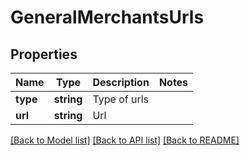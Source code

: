 # GeneralMerchantsUrls

## Properties
Name | Type | Description | Notes
------------ | ------------- | ------------- | -------------
**type** | **string** | Type of urls | 
**url** | **string** | Url | 

[[Back to Model list]](../README.md#documentation-for-models) [[Back to API list]](../README.md#documentation-for-api-endpoints) [[Back to README]](../../README.md)


